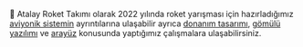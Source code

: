 :electric_plug: Atalay Roket Takımı olarak 2022 yılında roket yarışması için hazırladığımız [aviyonik sistemin](https://github.com/atalayroket/atalay_aviyoniksistem) ayrıntılarına ulaşabilir ayrıca [donanım tasarımı](https://github.com/atalayroket/atalay_donanimtasarimi), [gömülü yazılımı](https://github.com/atalayroket/atalay_gomuluyazilim) ve [arayüz](https://github.com/atalayroket/atalay_arayuz) konusunda yaptığımız çalışmalara ulaşabilirsiniz.
